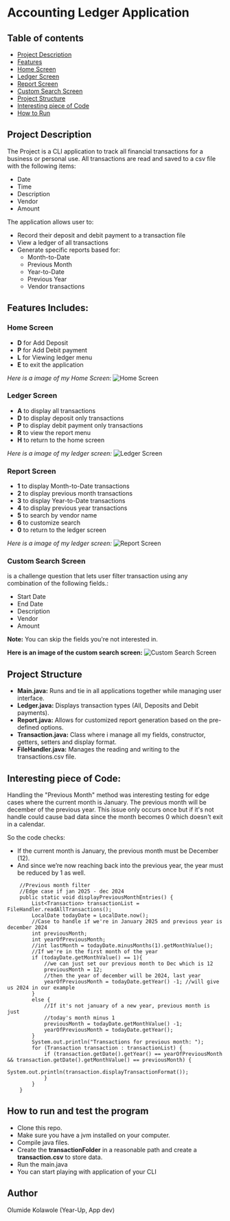 # Accounting Ledger Application

## Table of contents
- [Project Description](#project-description)
- [Features](#features-includes)
- [Home Screen](#home-screen)
- [Ledger Screen](#ledger-screen)
- [Report Screen](#report-screen)
- [Custom Search Screen](#custom-search-screen)
- [Project Structure](#project-structure)
- [Interesting piece of Code](#interesting-piece-of-code)
- [How to Run](#how-to-run-and-test-the-program)

## Project Description
The Project is a CLI application to track all financial transactions
for a business or personal use. All transactions are read and saved 
to a csv file with the following items:
- Date
- Time
- Description 
- Vendor 
- Amount 

The application allows user to:
- Record their deposit and debit payment to a transaction file
- View a ledger of all transactions
- Generate specific reports based for:
  - Month-to-Date
  - Previous Month
  - Year-to-Date
  - Previous Year
  - Vendor transactions

## Features Includes:

### Home Screen
- **D** for Add Deposit
- **P** for Add Debit payment
- **L** for Viewing ledger menu
- **E** to exit the application

*Here is a image of my Home Screen:*
![Home Screen](images/CLI_app_homescreen.png)

### Ledger Screen
- **A** to display all transactions
- **D** to display deposit only transactions
- **P** to display debit payment only transactions
- **R** to view the report menu
- **H** to return to the home screen

*Here is a image of my ledger screen:*
![Ledger Screen](images/CLI_app_ledgerscreen.png)

### Report Screen
- **1** to display Month-to-Date transactions
- **2** to display previous month transactions
- **3** to display Year-to-Date transactions
- **4** to display previous year transactions
- **5** to search by vendor name
- **6** to customize search
- **0** to return to the ledger screen

*Here is a image of my ledger screen:*
![Report Screen](images/CLI_app_reportscreen.png)

### Custom Search Screen
is a challenge question that lets user filter transaction using any combination of the following fields.:
- Start Date 
- End Date 
- Description 
- Vendor 
- Amount

**Note:** You can skip the fields you're not interested in.

**Here is an image of the custom search screen:**
![Custom Search Screen](images/CLI_app_customscreen.png)

## Project Structure
- **Main.java:** Runs and tie in all applications together while managing user interface.
- **Ledger.java:** Displays transaction types (All, Deposits and Debit payments).
- **Report.java:** Allows for customized report generation based on the pre-defined options.
- **Transaction.java:** Class where i manage all my fields, constructor, getters, setters and display format.
- **FileHandler.java:** Manages the reading and writing to the transactions.csv file.

## Interesting piece of Code:
Handling the "Previous Month" method was interesting testing for edge cases where
the current month is January. The previous month will be december of the previous year.
This issue only occurs once but if it's not handle could cause bad data since the 
month becomes 0 which doesn't exit in a calendar. 

So the code checks:
- If the current month is January, the previous month must be December (12).
- And since we’re now reaching back into the previous year, the year must be reduced by 1 as well.

```
    //Previous month filter
    //Edge case if jan 2025 - dec 2024
    public static void displayPreviousMonthEntries() {
        List<Transaction> transactionList = FileHandler.readAllTransactions();
        LocalDate todayDate = LocalDate.now();
        //Case to handle if we're in January 2025 and previous year is december 2024
        int previousMonth;
        int yearOfPreviousMonth;
        //int lastMonth = todayDate.minusMonths(1).getMonthValue();
        //If we're in the first month of the year
        if (todayDate.getMonthValue() == 1){
            //we can just set our previous month to Dec which is 12
            previousMonth = 12;
            //then the year of december will be 2024, last year
            yearOfPreviousMonth = todayDate.getYear() -1; //will give us 2024 in our example
        }
        else {
            //If it's not january of a new year, previous month is just
            //today's month minus 1
            previousMonth = todayDate.getMonthValue() -1;
            yearOfPreviousMonth = todayDate.getYear();
        }
        System.out.println("Transactions for previous month: ");
        for (Transaction transaction : transactionList) {
            if (transaction.getDate().getYear() == yearOfPreviousMonth && transaction.getDate().getMonthValue() == previousMonth) {
                System.out.println(transaction.displayTransactionFormat());
            }
        }
    }

```

## How to run and test the program
- Clone this repo.
- Make sure you have a jvm installed on your computer. 
- Compile java files.
- Create the **transactionFolder** in a reasonable path and create a **transaction.csv**
to store data.
- Run the main.java
- You can start playing with application of your CLI 


## Author
Olumide Kolawole (Year-Up, App dev)

